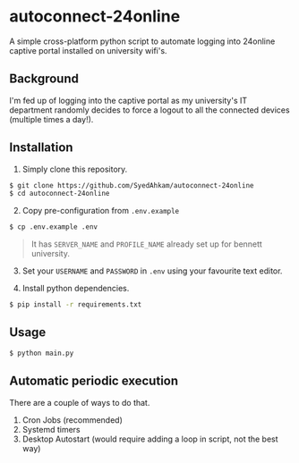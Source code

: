 # autoconnect-24online

A simple cross-platform python script to automate logging into 24online captive portal installed on university wifi's.

## Background

I'm fed up of logging into the captive portal as my university's IT department randomly decides to force a logout to all the connected devices (multiple times a day!).

## Installation

1. Simply clone this repository.

```sh
$ git clone https://github.com/SyedAhkam/autoconnect-24online
$ cd autoconnect-24online
```

2. Copy pre-configuration from `.env.example`

```sh
$ cp .env.example .env
```

> It has `SERVER_NAME` and `PROFILE_NAME` already set up for bennett university.

3. Set your `USERNAME` and `PASSWORD` in `.env` using your favourite text editor.

4. Install python dependencies.

```sh
$ pip install -r requirements.txt
```

## Usage

```sh
$ python main.py
```

## Automatic periodic execution

There are a couple of ways to do that.

1. Cron Jobs (recommended)
2. Systemd timers
3. Desktop Autostart (would require adding a loop in script, not the best way)
